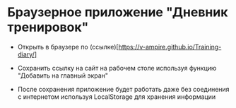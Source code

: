 # Браузерное приложение "Дневник тренировок"

- Открыть в браузере по (ссылке)[https://v-ampire.github.io/Training-diary/]

- Сохранить ссылку на сайт на рабочем столе используя функцию "Добавить на главный экран"

- После сохранения приложение будет работать даже без соединения с интернетом используя LocalStorage для хранения информации
